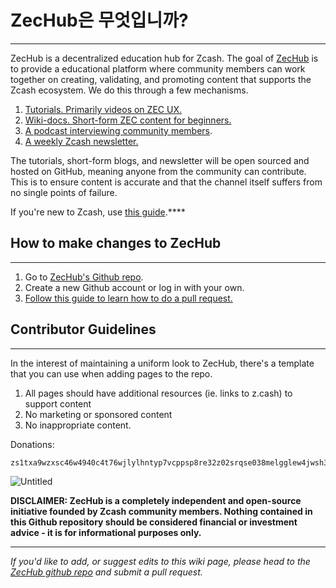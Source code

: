 # ZecHub은 무엇입니까?
---

ZecHub is a decentralized education hub for Zcash. The goal of [ZecHub](http://zechub.xyz) is to provide a educational platform where community members can work together on creating, validating, and promoting content that supports the Zcash ecosystem. We do this through a few mechanisms.

1. [Tutorials. Primarily videos on ZEC UX.](https://www.youtube.com/channel/UC3-KM00kjCUheRzO5cq3PAA)
2. [Wiki-docs. Short-form ZEC content for beginners.](https://wiki.zechub.xyz/)
3. [A podcast interviewing community members](https://www.youtube.com/playlist?list=PL9eB_cR4oMej3vs1wMwhQL_Vz8WZBftF0).
4. [A weekly Zcash newsletter.](https://zechub.substack.com/)

The tutorials, short-form blogs, and newsletter will be open sourced and hosted on GitHub, meaning anyone from the community can contribute. This is to ensure content is accurate and that the channel itself suffers from no single points of failure.

If you're new to Zcash, use [this guide](https://www.notion.so/Zcash-New-User-Guide-78c340cd6b18485f945e2bce4b6a8748).****

## How to make changes to ZecHub

---

1. Go to [ZecHub's Github repo](https://github.com/ZecHub/zechub).
2. Create a new Github account or log in with your own.
3. [Follow this guide to learn how to do a pull request.](https://www.youtube.com/watch?v=YTbRzhQju4c&t=1s)

## Contributor Guidelines

---

In the interest of maintaining a uniform look to ZecHub, there's a template that you can use when adding pages to the repo.

1. All pages should have additional resources (ie. links to z.cash) to support content
2. No marketing or sponsored content
3. No inappropriate content.

Donations:

```jsx
zs1txa9wzxsc46w4940c4t76wjlylhntyp7vcppsp8re32z02srqse038melgglew4jwsh3qes4m4n
```

![Untitled](https://s3-us-west-2.amazonaws.com/secure.notion-static.com/53389a9f-af17-4412-bd25-42cad32eb2b6/Untitled.png)

**DISCLAIMER: ZecHub is a completely independent and open-source initiative founded by Zcash community members. Nothing contained in this Github repository should be considered financial or investment advice - it is for informational purposes only.**

---

*If you'd like to add, or suggest edits to this wiki page, please head to the [ZecHub github repo](https://github.com/ZecHub/zechub) and submit a pull request.*
